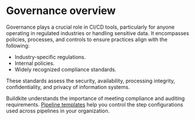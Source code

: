 # Governance overview

Governance plays a crucial role in CI/CD tools, particularly for anyone operating in regulated industries or handling sensitive data. It encompasses policies, processes, and controls to ensure practices align with the following:

- Industry-specific regulations.
- Internal policies.
- Widely recognized compliance standards.

These standards assess the security, availability, processing integrity, confidentiality, and privacy of information systems.

Buildkite understands the importance of meeting compliance and auditing requirements. [Pipeline templates](/docs/pipelines/templates) help you control the step configurations used across pipelines in your organization.


